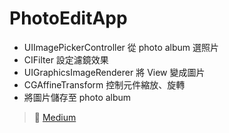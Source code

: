 # PhotoEditApp
- UIImagePickerController 從 photo album 選照片
- CIFilter 設定濾鏡效果
- UIGraphicsImageRenderer 將 View 變成圖片
- CGAffineTransform 控制元件縮放、旋轉
- 將圖片儲存至 photo album

> 🔗 [Medium](https://medium.com/彼得潘的-swift-ios-app-開發教室/照片編輯-app-3904b0f2dd2e)
